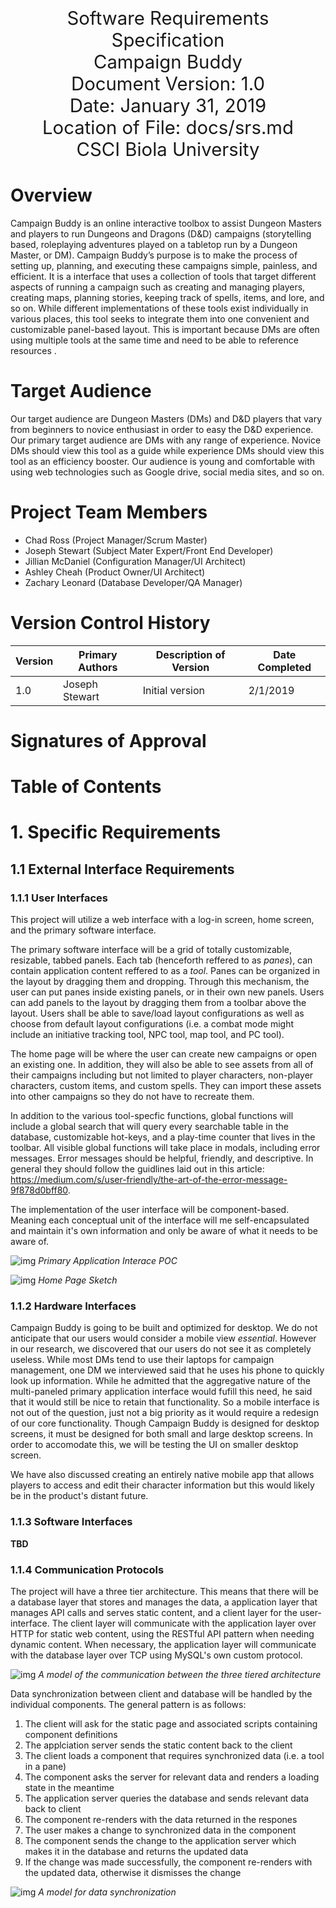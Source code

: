 <style>
	.title {
		font-size: 22pt;
		text-align: center;
		margin: 0;
	}
</style>

<p class="title">Software Requirements Specification</p>
<p class="title">Campaign Buddy</p>
<p class="title">Document Version: 1.0</p>
<p class="title">Date: January 31, 2019</p>
<p class="title">Location of File: docs/srs.md</p>
<p class="title">CSCI Biola University</p>

<div style="page-break-after: always;"></div>

# Overview

Campaign Buddy is an online interactive toolbox to assist Dungeon Masters and players to run Dungeons and Dragons (D&D) campaigns (storytelling based, roleplaying adventures played on a tabletop run by a Dungeon Master, or DM). Campaign Buddy’s purpose is to make the process of setting up, planning, and executing these campaigns simple, painless, and efficient. It is a interface that uses a collection of tools that target different aspects of running a campaign such as creating and managing players, creating maps, planning stories, keeping track of spells, items, and lore, and so on. While different implementations of these tools exist individually in various places, this tool seeks to integrate them into one convenient and customizable panel-based layout. This is important because DMs are often using multiple tools at the same time and need to be able to reference resources .

# Target Audience

Our target audience are Dungeon Masters (DMs) and D&D players that vary from beginners to novice enthusiast in order to easy the D&D experience. Our primary target audience are DMs with any range of experience. Novice DMs should view this tool as a guide while experience DMs should view this tool as an efficiency booster. Our audience is young and comfortable with using web technologies such as Google drive, social media sites, and so on.

# Project Team Members

- Chad Ross (Project Manager/Scrum Master)
- Joseph Stewart (Subject Mater Expert/Front End Developer)
- Jillian McDaniel (Configuration Manager/UI Architect)
- Ashley Cheah (Product Owner/UI Architect)
- Zachary Leonard (Database Developer/QA Manager)

# Version Control History

| Version | Primary Authors | Description of Version | Date Completed |
| ------- | --------------- | ---------------------- | -------------- |
| 1.0     | Joseph Stewart  | Initial version        | 2/1/2019       |

<div style="page-break-after: always;"></div>

# Signatures of Approval

<div style="page-break-after: always;"></div>

# Table of Contents

<div style="page-break-after: always;"></div>

# 1. Specific Requirements

## 1.1 External Interface Requirements

### 1.1.1 User Interfaces

This project will utilize a web interface with a log-in screen, home screen, and the primary software interface. 

The primary software interface will be a grid of totally customizable, resizable, tabbed panels. Each tab (henceforth reffered to as *panes*), can contain application content reffered to as a *tool*. Panes can be organized in the layout by dragging them and dropping. Through this mechanism, the user can put panes inside existing panels, or in their own new panels. Users can add panels to the layout by dragging them from a toolbar above the layout. Users shall be able to save/load layout configurations as well as choose from default layout configurations (i.e. a combat mode might include an initiative tracking tool, NPC tool, map tool, and PC tool).

The home page will be where the user can create new campaigns or open an existing one. In addition, they will also be able to see assets from all of their campaigns including but not limited to player characters, non-player characters, custom items, and custom spells. They can import these assets into other campaigns so they do not have to recreate them.

In addition to the various tool-specfic functions, global functions will include a global search that will query every searchable table in the database, customizable hot-keys, and a play-time counter that lives in the toolbar. All visible global functions will take place in modals, including error messages. Error messages should be helpful, friendly, and descriptive. In general they should follow the guidlines laid out in this article: <https://medium.com/s/user-friendly/the-art-of-the-error-message-9f878d0bff80>.

The implementation of the user interface will be component-based. Meaning each conceptual unit of the interface will me self-encapsulated and maintain it's own information and only be aware of what it needs to be aware of.

![img](https://res.cloudinary.com/josephdangerstewart/image/upload/v1548986809/campaign-buddy/primary_application_interface.png "Primary Application Interface Proof of Concept")
*Primary Application Interace POC*

![img](https://res.cloudinary.com/josephdangerstewart/image/upload/v1548986809/campaign-buddy/home_page.png "Home Page Sketch")
*Home Page Sketch*

### 1.1.2 Hardware Interfaces

Campaign Buddy is going to be built and optimized for desktop. We do not anticipate that our users would consider a mobile view *essential*. However in our research, we discovered that our users do not see it as completely useless. While most DMs tend to use their laptops for campaign management, one DM we interviewed said that he uses his phone to quickly look up information. While he admitted that the aggregative nature of the multi-paneled primary application interface would fufill this need, he said that it would still be nice to retain that functionality. So a mobile interface is not out of the question, just not a big priority as it would require a redesign of our core functionality. Though Campaign Buddy is designed for desktop screens, it must be designed for both small and large desktop screens. In order to accomodate this, we will be testing the UI on smaller desktop screen.

We have also discussed creating an entirely native mobile app that allows players to access and edit their character information but this would likely be in the product's distant future.

### 1.1.3 Software Interfaces

**TBD**

### 1.1.4 Communication Protocols

The project will have a three tier architecture. This means that there will be a database layer that stores and manages the data, a application layer that manages API calls and serves static content, and a client layer for the user-interface. The client layer will communicate with the application layer over HTTP for static web content, using the RESTful API pattern when needing dynamic content. When necessary, the application layer will communicate with the database layer over TCP using MySQL's own custom protocol.

![img](https://res.cloudinary.com/josephdangerstewart/image/upload/v1548986810/campaign-buddy/scm.jpg "Software Communication Model")
*A model of the communication between the three tiered architecture*

Data synchronization between client and database will be handled by the individual components. The general pattern is as follows:

1. The client will ask for the static page and associated scripts containing component definitions
2. The applciation server sends the static content back to the client
3. The client loads a component that requires synchronized data (i.e. a tool in a pane)
4. The component asks the server for relevant data and renders a loading state in the meantime
5. The application server queries the database and sends relevant data back to client
6. The component re-renders with the data returned in the respones
7. The user makes a change to synchronized data in the component
8. The component sends the change to the application server which makes it in the database and returns the updated data
9. If the change was made successfully, the component re-renders with the updated data, otherwise it dismisses the change

![img](https://res.cloudinary.com/josephdangerstewart/image/upload/v1548986810/campaign-buddy/csrm.jpg "Component Server Relationship Model")
*A model for data synchronization*